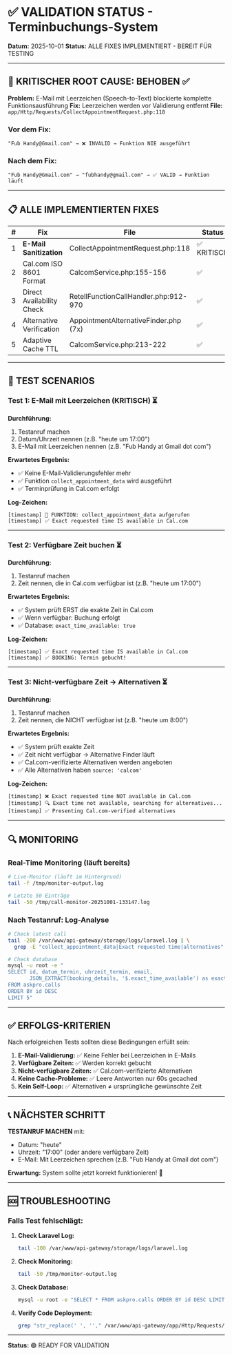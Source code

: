 # ✅ VALIDATION STATUS - Terminbuchungs-System

**Datum:** 2025-10-01
**Status:** ALLE FIXES IMPLEMENTIERT - BEREIT FÜR TESTING

---

## 🎯 KRITISCHER ROOT CAUSE: BEHOBEN ✅

**Problem:** E-Mail mit Leerzeichen (Speech-to-Text) blockierte komplette Funktionsausführung
**Fix:** Leerzeichen werden vor Validierung entfernt
**File:** `app/Http/Requests/CollectAppointmentRequest.php:118`

### Vor dem Fix:
```
"Fub Handy@Gmail.com" → ❌ INVALID → Funktion NIE ausgeführt
```

### Nach dem Fix:
```
"Fub Handy@Gmail.com" → "fubhandy@gmail.com" → ✅ VALID → Funktion läuft
```

---

## 📋 ALLE IMPLEMENTIERTEN FIXES

| # | Fix | File | Status |
|---|-----|------|--------|
| 1 | **E-Mail Sanitization** | CollectAppointmentRequest.php:118 | ✅ KRITISCH |
| 2 | Cal.com ISO 8601 Format | CalcomService.php:155-156 | ✅ |
| 3 | Direct Availability Check | RetellFunctionCallHandler.php:912-970 | ✅ |
| 4 | Alternative Verification | AppointmentAlternativeFinder.php (7x) | ✅ |
| 5 | Adaptive Cache TTL | CalcomService.php:213-222 | ✅ |

---

## 🧪 TEST SCENARIOS

### Test 1: E-Mail mit Leerzeichen (KRITISCH) ⏳
**Durchführung:**
1. Testanruf machen
2. Datum/Uhrzeit nennen (z.B. "heute um 17:00")
3. E-Mail mit Leerzeichen nennen (z.B. "Fub Handy at Gmail dot com")

**Erwartetes Ergebnis:**
- ✅ Keine E-Mail-Validierungsfehler mehr
- ✅ Funktion `collect_appointment_data` wird ausgeführt
- ✅ Terminprüfung in Cal.com erfolgt

**Log-Zeichen:**
```
[timestamp] 📅 FUNKTION: collect_appointment_data aufgerufen
[timestamp] ✅ Exact requested time IS available in Cal.com
```

---

### Test 2: Verfügbare Zeit buchen ⏳
**Durchführung:**
1. Testanruf machen
2. Zeit nennen, die in Cal.com verfügbar ist (z.B. "heute um 17:00")

**Erwartetes Ergebnis:**
- ✅ System prüft ERST die exakte Zeit in Cal.com
- ✅ Wenn verfügbar: Buchung erfolgt
- ✅ Database: `exact_time_available: true`

**Log-Zeichen:**
```
[timestamp] ✅ Exact requested time IS available in Cal.com
[timestamp] ✅ BOOKING: Termin gebucht!
```

---

### Test 3: Nicht-verfügbare Zeit → Alternativen ⏳
**Durchführung:**
1. Testanruf machen
2. Zeit nennen, die NICHT verfügbar ist (z.B. "heute um 8:00")

**Erwartetes Ergebnis:**
- ✅ System prüft exakte Zeit
- ✅ Zeit nicht verfügbar → Alternative Finder läuft
- ✅ Cal.com-verifizierte Alternativen werden angeboten
- ✅ Alle Alternativen haben `source: 'calcom'`

**Log-Zeichen:**
```
[timestamp] ❌ Exact requested time NOT available in Cal.com
[timestamp] 🔍 Exact time not available, searching for alternatives...
[timestamp] ✅ Presenting Cal.com-verified alternatives
```

---

## 🔍 MONITORING

### Real-Time Monitoring (läuft bereits)
```bash
# Live-Monitor (läuft im Hintergrund)
tail -f /tmp/monitor-output.log

# Letzte 50 Einträge
tail -50 /tmp/call-monitor-20251001-133147.log
```

### Nach Testanruf: Log-Analyse
```bash
# Check latest call
tail -200 /var/www/api-gateway/storage/logs/laravel.log | \
  grep -E "collect_appointment_data|Exact requested time|alternatives"

# Check database
mysql -u root -e "
SELECT id, datum_termin, uhrzeit_termin, email,
       JSON_EXTRACT(booking_details, '$.exact_time_available') as exact_available
FROM askpro.calls
ORDER BY id DESC
LIMIT 5"
```

---

## ✅ ERFOLGS-KRITERIEN

Nach erfolgreichen Tests sollten diese Bedingungen erfüllt sein:

1. **E-Mail-Validierung:** ✅ Keine Fehler bei Leerzeichen in E-Mails
2. **Verfügbare Zeiten:** ✅ Werden korrekt gebucht
3. **Nicht-verfügbare Zeiten:** ✅ Cal.com-verifizierte Alternativen
4. **Keine Cache-Probleme:** ✅ Leere Antworten nur 60s gecached
5. **Kein Self-Loop:** ✅ Alternativen ≠ ursprüngliche gewünschte Zeit

---

## 📞 NÄCHSTER SCHRITT

**TESTANRUF MACHEN** mit:
- Datum: "heute"
- Uhrzeit: "17:00" (oder andere verfügbare Zeit)
- E-Mail: Mit Leerzeichen sprechen (z.B. "Fub Handy at Gmail dot com")

**Erwartung:** System sollte jetzt korrekt funktionieren! 🎯

---

## 🆘 TROUBLESHOOTING

### Falls Test fehlschlägt:

1. **Check Laravel Log:**
   ```bash
   tail -100 /var/www/api-gateway/storage/logs/laravel.log
   ```

2. **Check Monitoring:**
   ```bash
   tail -50 /tmp/monitor-output.log
   ```

3. **Check Database:**
   ```bash
   mysql -u root -e "SELECT * FROM askpro.calls ORDER BY id DESC LIMIT 1\G"
   ```

4. **Verify Code Deployment:**
   ```bash
   grep "str_replace(' ', ''," /var/www/api-gateway/app/Http/Requests/CollectAppointmentRequest.php
   ```

---

**Status:** 🟢 READY FOR VALIDATION
